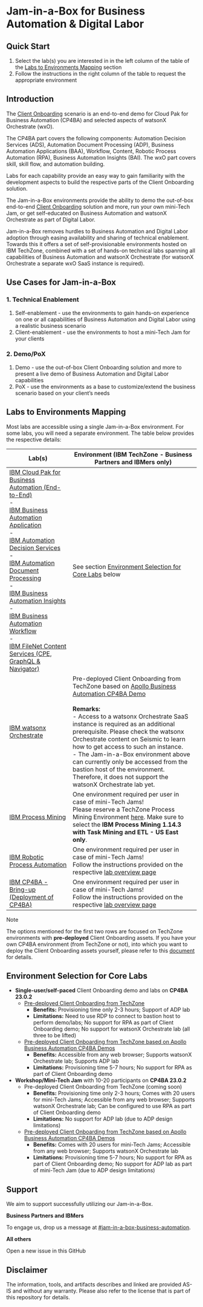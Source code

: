 # Jam-in-a-Box for Business Automation & Digital Labor

## Quick Start

1. Select the lab(s) you are interested in in the left column of the table of the [Labs to Environments Mapping](#labs-to-environments-mapping) section
2. Follow the instructions in the right column of the table to request the appropriate environment



## Introduction

The [Client Onboarding](https://github.com/IBM/cp4ba-client-onboarding-scenario) scenario is an end-to-end demo for Cloud Pak for Business Automation (CP4BA) and selected aspects of watsonX Orchestrate (wxO). 

The CP4BA part covers the following components: Automation Decision Services (ADS), Automation Document Processing (ADP), Business Automation Applications (BAA), Workflow, Content, Robotic Process Automation (RPA), Business Automation Insights (BAI). The wxO part covers skill, skill flow, and automation building.

Labs for each capability provide an easy way to gain familiarity with the development aspects to build the respective parts of the Client Onboarding solution.

The Jam-in-a-Box environments provide the ability to demo the out-of-box end-to-end [Client Onboarding](https://github.com/IBM/cp4ba-client-onboarding-scenario) solution and more, run your own mini-Tech Jam, or get self-educated on Business Automation and watsonX Orchestrate as part of Digital Labor.

Jam-in-a-Box removes hurdles to Business Automation and Digital Labor adoption through easing availability and sharing of technical enablement. Towards this it offers a set of self-provisionable environments hosted on IBM TechZone, combined with a set of hands-on technical labs spanning all capabilities of Business Automation and watsonX Orchestrate (for watsonX Orchestrate a separate wxO SaaS instance is required).



## Use Cases for Jam-in-a-Box

### 1. Technical Enablement

1. Self-enablement - use the environments to gain hands-on experience on one or all capabilities of Business Automation and Digital Labor using a realistic business scenario
2. Client-enablement - use the environments to host a mini-Tech Jam for your clients

### 2. Demo/PoX

1. Demo - use the out-of-box Client Onboarding solution and more to present a live demo of Business Automation and Digital Labor capabilities
2. PoX - use the environments as a base to customize/extend the business scenario based on your client’s needs



## Labs to Environments Mapping

Most labs are accessible using a single Jam-in-a-Box environment. For some labs, you will need a separate environment. The table below provides the respective details:

| Lab(s)                                                       | Environment (IBM TechZone - Business Partners and IBMers only) |
| ------------------------------------------------------------ | ------------------------------------------------------------ |
| [IBM Cloud Pak for Business Automation (End-to-End)](https://github.com/IBM/cp4ba-labs/blob/main/23.0.2/IBM%20Cloud%20Pak%20for%20Business%20Automation%20(End-to-End)) <br/>-<br/>[IBM Business Automation Application](https://github.com/IBM/cp4ba-labs/blob/main/23.0.2/Business%20Automation%20Application) <br/>-<br/>[IBM Automation Decision Services](https://github.com/IBM/cp4ba-labs/blob/main/23.0.2/Decisions) <br/>-<br/>[IBM Automation Document Processing](https://github.com/IBM/cp4ba-labs/blob/main/23.0.2/Document%20Processing)<br/>-<br/>[IBM Business Automation Insights](https://github.com/IBM/cp4ba-labs/blob/main/23.0.2/Business%20Automation%20Insights)<br/>-<br/>[IBM Business Automation Workflow](https://github.com/IBM/cp4ba-labs/blob/main/23.0.2/Workflow)<br/>-<br/>[IBM FileNet Content Services (CPE, GraphQL & Navigator)](https://github.com/IBM/cp4ba-labs/blob/main/23.0.2/Content) | See section [Environment Selection for Core Labs](#environment-selection-for-core-labs) below |
| [IBM watsonx Orchestrate](https://github.com/IBM/cp4ba-labs/tree/main/23.0.2/watsonx%20Orchestrate) | Pre-deployed Client Onboarding from TechZone based on [Apollo Business Automation CP4BA Demo](/Solutions/Client%20Onboarding/README_2302_ApolloBA_CP4BADemos.md)<br/><br/> **Remarks:**<br/>- Access to a watsonx Orchestrate SaaS instance is required as an additional prerequisite. Please check the watsonx Orchestrate content on Seismic to learn how to get access to such an instance.<br/>- The Jam-in-a-Box environment above can currently only be accessed from the bastion host of the environment. Therefore, it does not support the watsonX Orchestrate lab yet. |
| [IBM Process Mining](https://github.com/IBM/cp4ba-labs/blob/main/23.0.2/Process%20Mining) | One environment required per user in case of mini-Tech Jams!<br/>Please reserve a TechZone Process Mining Environment [here](https://techzone.ibm.com/collection/process-mining-with-task-mining-demo-and-etl/environments). Make sure to select the **IBM Process Mining 1.14.3 with Task Mining and ETL - US East only**. |
| [IBM Robotic Process Automation](https://github.com/IBM/cp4ba-labs/blob/main/23.0.2/Robotic%20Process%20Automation) | One environment required per user in case of mini-Tech Jams!<br/>Follow the instructions provided on the respective [lab overview page](https://github.com/IBM/cp4ba-labs/tree/main/23.0.2/Robotic%20Process%20Automation) |
| [IBM CP4BA - Bring-up (Deployment of CP4BA)](https://github.com/IBM/cp4ba-labs/tree/main/23.0.2/Bring-up) | One environment required per user in case of mini-Tech Jams!<br/>Follow the instructions provided on the respective [lab overview page](https://github.com/IBM/cp4ba-labs/tree/main/23.0.2/Bring-up) |

> [!NOTE]
>
> The options mentioned for the first two rows are focused on TechZone environments with **pre-deployed** Client Onboarding assets. If you have your own CP4BA environment (from TechZone or not), into which you want to deploy the Client Onboarding assets yourself, please refer to this [document](README_other.md) for details.



## Environment Selection for Core Labs

- **Single-user/self-paced** Client Onboarding demo and labs on **CP4BA 23.0.2**
  - [Pre-deployed Client Onboarding from TechZone](/Solutions/Client%20Onboarding/README.md)
    - **Benefits:** Provisioning time only 2-3 hours; Support of ADP lab
    - **Limitations:** Need to use RDP to connect to bastion host to perform demo/labs; No support for RPA as part of Client Onboarding demo; No support for watsonX Orchestrate lab (all three to be lifted)
  - [Pre-deployed Client Onboarding from TechZone based on Apollo Business Automation CP4BA Demos](/Solutions/Client%20Onboarding/README_2302_ApolloBA_CP4BADemos.md)
    - **Benefits:** Accessible from any web browser; Supports watsonX Orchestrate lab; Supports ADP lab
    - **Limitations:** Provisioning time 5-7 hours; No support for RPA as part of Client Onboarding demo
- **Workshop/Mini-Tech Jam** with 10-20 participants on **CP4BA 23.0.2**
  - Pre-deployed Client Onboarding from TechZone (coming soon)
    - **Benefits:** Provisioning time only 2-3 hours; Comes with 20 users for mini-Tech Jams; Accessible from any web browser; Supports watsonX Orchestrate lab; Can be configured to use RPA as part of Client Onboarding demo
    - **Limitations:** No support for ADP lab (due to ADP design limitations)
  - [Pre-deployed Client Onboarding from TechZone based on Apollo Business Automation CP4BA Demos](/Solutions/Client%20Onboarding/README_2302_ApolloBA_CP4BADemos.md)
    - **Benefits:** Comes with 20 users for mini-Tech Jams; Accessible from any web browser; Supports watsonX Orchestrate lab
    - **Limitations:** Provisioning time 5-7 hours; No support for RPA as part of Client Onboarding demo; No support for ADP lab as part of mini-Tech Jam (due to ADP design limitations)



## Support

We aim to support successfully utilizing our Jam-in-a-Box.

**Business Partners and IBMers**

To engage us, drop us a message at [#jam-in-a-box-business-automation](https://ibm-cloudpak-partners.slack.com/archives/C04SMFNLA3T).

**All others**

Open a new issue in this GitHub



## Disclaimer

The information, tools, and artifacts describes and linked are provided AS-IS and without any warranty. Please also refer to the license that is part of this repository for details.
